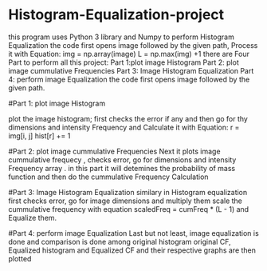 # Histogram-Equalization-project
this program uses Python 3 library and Numpy to perform Histogram Equalization 
the code first opens image followed by the given path,
Process it with Equation:
img = np.array(image)
L = np.max(img) +1
there are Four Part to perform all this project:
Part 1:plot image Histogram
Part 2: plot image cummulative Frequencies
Part 3: Image Histogram Equalization
Part 4: perform image Equalization
the code first opens image followed by the given path.

#Part 1: plot image Histogram

plot the image histogram; first checks the error if any and then go for thy dimensions and intensity Frequency and Calculate it with Equation:
r = img[i, j]
hist[r] += 1

#Part 2: plot image cummulative Frequencies
Next it plots image cummulative frequecy , checks error, go for dimensions and intensity Frequency array .
in this part it will detemines the probability of mass function and then do the cummulative Frequency Calculation

#Part 3: Image Histogram Equalization
similary in Histogram equalization first checks error, go for image dimensions and multiply them scale the cummulative frequency with equation scaledFreq = cumFreq * (L - 1) and Equalize them.

#Part 4: perform image Equalization
Last but not least, image equalization is done and comparison is done among original histogram original CF, Equalized histogram and Equalized CF and their respective graphs are then plotted 
